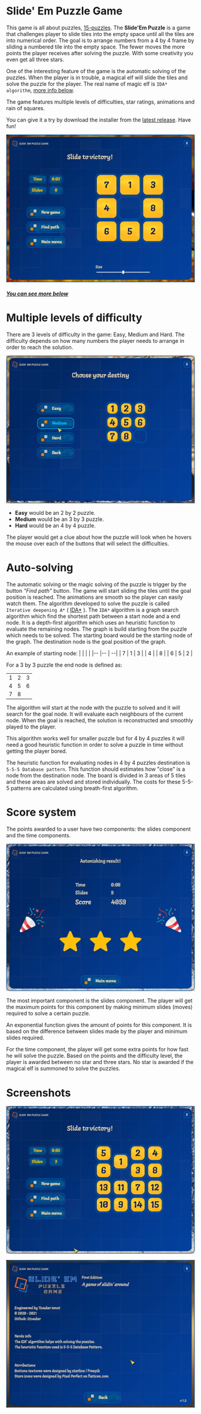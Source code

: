 # Slide' Em Puzzle Game

This game is all about puzzles, [15-puzzles](https://en.wikipedia.org/wiki/15_puzzle). The __Slide'Em Puzzle__ is a game that challenges player to slide tiles into the empty space until all the tiles are into  numerical order. The goal is to arrange numbers from a 4 by 4 frame by sliding a numbered tile into the empty space. The fewer moves the more points the player receives after solving the puzzle. With some creativity you even get all three stars. 

One of the interesting feature of the game is the automatic solving of the puzzles. When the player is in trouble, a magical elf will slide the tiles and solve the puzzle for the player.  The real name of magic elf is `IDA* algorithm`, [more info below](#Auto-solving).

The game features multiple levels of difficulties, star ratings, animations and rain of squares.

You can give it a try by download the installer from the [latest release](https://github.com/itivadar/SlideEmPuzzle/releases/download/v1.2final/SlideEmSetup-v1.2-win-x64.exe). Have fun!

![First page](Screens\mediumpuzzle.png)
##### [You can see more below](#Screenshots)

# Multiple levels of difficulty
There are 3 levels of difficulty in the game: Easy, Medium and Hard. The difficulty depends on how many numbers the player needs to arrange in order to reach the solution.

![Level selector](Screens\levelSelector.png)

* __Easy__ would be an 2 by 2 puzzle.
* __Medium__ would be an 3 by 3 puzzle.
* __Hard__ would be an 4 by 4 puzzle.

The player would get a clue about how the puzzle will look when he hovers the mouse over each of the buttons that will select the difficulties.
# Auto-solving 
The automatic solving or the magic solving of the puzzle is trigger by the button _"Find path"_ button. The game will start sliding the tiles until the goal position is reached. The animations are smooth so the player can easily watch them. The algorithm developed to solve the puzzle is called `Iterative deepening A*` ( [IDA*](https://en.wikipedia.org/wiki/Iterative_deepening_A*) ). The `IDA*` algorithm is a graph search algorithm which find the shortest path between  a start node and a end node. It is a depth-first algorithm which uses an heuristic function to evaluate the remaining nodes. The graph is build starting from the puzzle which needs to be solved. The starting board would be the starting node of the graph. The destination node is the goal position of the graph.

An example of starting node:
|   |   |   | 
|-- |-- | --|
| 7 | 1 | 3 |
| 4 |   | 8 |
| 6 | 5 | 2 |


For a 3 by 3 puzzle the end node is defined as: 

|   |   |   | 
|-- |-- | --|
| 1 | 2 | 3 |
| 4 | 5 | 6 |
| 7 | 8 |  |

The algorithm will start at the node with the puzzle to solved and it will search for the goal node. It will evaluate each neighbours of the current node. When the goal is reached, the solution is reconstructed and smoothly played to the player. 

This algorithm works well for smaller puzzle but for 4 by 4 puzzles it will need a good heuristic function in order to solve a puzzle in time without getting the player bored.

The heuristic function for evaluating nodes in 4 by 4 puzzles destination is `5-5-5 Database pattern`. This function should estimates how "close" is a node from the destination node. The board is divided in 3 areas of 5 tiles and these areas are solved and stored individually. The costs for these 5-5-5 patterns are calculated using breath-first algorithm.

# Score system
The points awarded to a user have two components: the slides component and the time components. 

![Score](Screens\score.png)

The most important component is the slides component. The player will get the maximum points for this component by making minimum slides (moves) required to solve a certain puzzle.

An exponential function gives the amount of points for this component. It is based on the difference between slides made by the player and minimum slides required.

For the time component, the player will get some extra points for how fast he will solve the puzzle. 
Based on the points and the difficulty level, the player is awarded between no star and three stars.
No star is awarded if the magical elf is summoned to solve the puzzles.
# Screenshots
![Solving image](Screens\solving.png)

![About page](Screens\aboutPage.png)